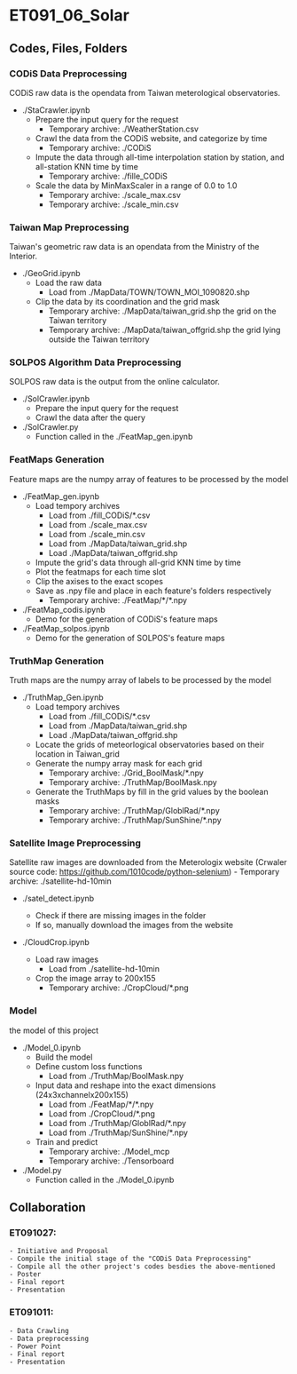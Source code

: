 # ET091_06_Solar

## Codes, Files, Folders

### CODiS Data Preprocessing 
CODiS raw data is the opendata from Taiwan meterological observatories. 

- ./StaCrawler.ipynb
    - Prepare the input query for the request
        - Temporary archive: ./WeatherStation.csv
    - Crawl the data from the CODiS website, and categorize by time
        - Temporary archive: ./CODiS
    - Impute the data through all-time interpolation station by station, and all-station KNN time by time
        - Temporary archive: ./fille\_CODiS
    - Scale the data by MinMaxScaler in a range of 0.0 to 1.0
        - Temporary archive: ./scale\_max.csv
        - Temporary archive: ./scale\_min.csv

### Taiwan Map Preprocessing
Taiwan's geometric raw data is an opendata from the Ministry of the Interior. 

- ./GeoGrid.ipynb
    - Load the raw data 
        - Load from ./MapData/TOWN/TOWN\_MOI\_1090820.shp
    - Clip the data by its coordination and the grid mask
        - Temporary archive: ./MapData/taiwan\_grid.shp
        the grid on the Taiwan territory
        - Temporary archive: ./MapData/taiwan\_offgrid.shp
        the grid lying outside the Taiwan territory

### SOLPOS Algorithm Data Preprocessing
SOLPOS raw data is the output from the online calculator.

- ./SolCrawler.ipynb
    - Prepare the input query for the request
    - Crawl the data after the query
- ./SolCrawler.py
    - Function called in the ./FeatMap\_gen.ipynb
    
### FeatMaps Generation
Feature maps are the numpy array of features to be processed by the model

- ./FeatMap\_gen.ipynb
    - Load tempory archives
        - Load from ./fill\_CODiS/\*.csv
        - Load from ./scale\_max.csv
        - Load from ./scale\_min.csv
        - Load from ./MapData/taiwan\_grid.shp
        - Load ./MapData/taiwan\_offgrid.shp
    - Impute the grid's data through all-grid KNN time by time
    - Plot the featmaps for each time slot
    - Clip the axises to the exact scopes
    - Save as .npy file and place in each feature's folders respectively
        - Temporary archive: ./FeatMap/\*/\*.npy
- ./FeatMap\_codis.ipynb
    - Demo for the generation of CODiS's feature maps
- ./FeatMap\_solpos.ipynb
    - Demo for the generation of SOLPOS's feature maps
    
### TruthMap Generation
Truth maps are the numpy array of labels to be processed by the model

- ./TruthMap\_Gen.ipynb
    - Load tempory archives
        - Load from ./fill\_CODiS/\*.csv
        - Load from ./MapData/taiwan\_grid.shp
        - Load ./MapData/taiwan\_offgrid.shp
    - Locate the grids of meteorlogical observatories based on their location in Taiwan_grid
    - Generate the numpy array mask for each grid
        - Temporary archive: ./Grid\_BoolMask/\*.npy
        - Temporary archive: ./TruthMap/BoolMask.npy
    - Generate the TruthMaps by fill in the grid values by the boolean masks
        - Temporary archive: ./TruthMap/GloblRad/\*.npy
        - Temporary archive: ./TruthMap/SunShine/\*.npy

### Satellite Image Preprocessing
Satellite raw images are downloaded from the Meterologix website (Crwaler source code: https://github.com/1010code/python-selenium)
    - Temporary archive: ./satellite-hd-10min

- ./satel_detect.ipynb
    - Check if there are missing images in the folder
    - If so, manually download the images from the website
    
- ./CloudCrop.ipynb
    - Load raw images
        - Load from ./satellite-hd-10min
    - Crop the image array to 200x155
        - Temporary archive: ./CropCloud/\*.png
        
### Model
the model of this project

- ./Model_0.ipynb
    - Build the model
    - Define custom loss functions
        - Load from ./TruthMap/BoolMask.npy
    - Input data and reshape into the exact dimensions (24x3xchannelx200x155)
        - Load from ./FeatMap/\*/\*.npy
        - Load from ./CropCloud/\*.png
        - Load from ./TruthMap/GloblRad/\*.npy
        - Load from ./TruthMap/SunShine/\*.npy
    - Train and predict
        - Temporary archive: ./Model_mcp
        - Temporary archive: ./Tensorboard
- ./Model.py
    - Function called in the ./Model_0.ipynb

## Collaboration

### ET091027:
    - Initiative and Proposal
    - Compile the initial stage of the "CODiS Data Preprocessing"
    - Compile all the other project's codes besdies the above-mentioned
    - Poster
    - Final report
    - Presentation
    
### ET091011:
    - Data Crawling
    - Data preprocessing
    - Power Point
    - Final report
    - Presentation